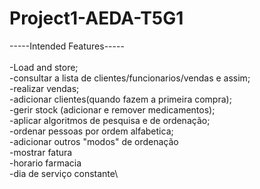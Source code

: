 # Project1-AEDA-T5G1

-----Intended Features-----\
\
-Load and store; \
-consultar a lista de clientes/funcionarios/vendas e assim;\
-realizar vendas;\
-adicionar clientes(quando fazem a primeira compra);\
-gerir stock (adicionar e remover medicamentos);\
-aplicar algoritmos de pesquisa e de ordenação;\
-ordenar pessoas por ordem alfabetica;\
-adicionar outros "modos" de ordenação\
-mostrar fatura\
-horario farmacia\
-dia de serviço constante\

